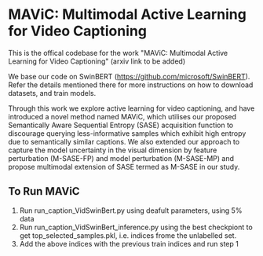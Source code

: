 # MAViC: Multimodal Active Learning for Video Captioning

This is the offical codebase for the work "MAViC: Multimodal Active Learning for Video Captioning" (arxiv link to be added)

We base our code on SwinBERT (https://github.com/microsoft/SwinBERT). Refer the details mentioned there for more instructions on how to download datasets, and train models.

Through this work we explore active learning for video captioning, and have introduced a novel method named MAViC, which utilises our proposed Semantically Aware Sequential Entropy (SASE) acquisition function to discourage querying less-informative samples which exhibit high entropy due to semantically similar captions. We also extended our approach to capture the model uncertainty in the visual dimension by feature perturbation (M-SASE-FP) and model perturbation (M-SASE-MP) and propose multimodal extension of SASE termed as M-SASE in our study.

## To Run MAViC

1. Run run_caption_VidSwinBert.py using deafult parameters, using 5% data
2. Run run_caption_VidSwinBert_inference.py using the best checkpiont to get top_selected_samples.pkl, i.e. indices frome the unlabelled set.
3. Add the above indices with the previous train indices and run step 1
